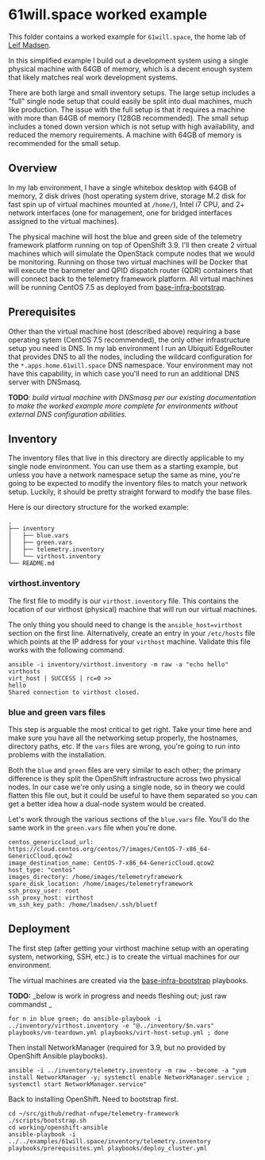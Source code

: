 # 61will.space worked example

This folder contains a worked example for `61will.space`, the home lab of [Leif
Madsen](http://blog.leifmadsen.com/).

In this simplified example I build out a development system using a single
physical machine with 64GB of memory, which is a decent enough system that
likely matches real work development systems.

There are both large and small inventory setups. The large setup includes a
"full" single node setup that could easily be split into dual machines, much
like production. The issue with the full setup is that it requires a machine
with more than 64GB of memory (128GB recommended). The small setup includes a
toned down version which is not setup with high availability, and reduced the
memory requirements. A machine with 64GB of memory is recommended for the small
setup.

## Overview

In my lab environment, I have a single whitebox desktop with 64GB of memory, 2
disk drives (host operating system drive, storage M.2 disk for fast spin up of
virtual machines mounted at `/home/`), Intel i7 CPU, and 2+ network interfaces
(one for management, one for bridged interfaces assigned to the virtual
machines).

The physical machine will host the blue and green side of the telemetry
framework platform running on top of OpenShift 3.9. I'll then create 2 virtual
machines which will simulate the OpenStack compute nodes that we would be
monitoring. Running on those two virtual machines will be Docker that will
execute the barometer and QPID dispatch router (QDR) containers that will
connect back to the telemetry framework platform. All virtual machines will be
running CentOS 7.5 as deployed from
[base-infra-bootstrap](https://github.com/redhat-nfvpe/base-infra-bootstrap).

## Prerequisites

Other than the virtual machine host (described above) requiring a base
operating sytem (CentOS 7.5 recommended), the only other infrastructure setup
you need is DNS. In my lab environment I run an Ubiquiti EdgeRouter that
provides DNS to all the nodes, including the wildcard configuration for the
`*.apps.home.61will.space` DNS namespace. Your environment may not have this
capability, in which case you'll need to run an additional DNS server with
DNSmasq.

**TODO**: _build virtual machine with DNSmasq per our existing documentation to
make the worked example more complete for environments without external DNS
configuration abilities._

## Inventory

The inventory files that live in this directory are directly applicable to my
single node environment. You can use them as a starting example, but unless you
have a network namespace setup the same as mine, you're going to be expected to
modify the inventory files to match your network setup. Luckily, it should be
pretty straight forward to modify the base files.

Here is our directory structure for the worked example:

    .
    ├── inventory
    │   ├── blue.vars
    │   ├── green.vars
    │   ├── telemetry.inventory
    │   └── virthost.inventory
    └── README.md

### virthost.inventory

The first file to modify is our `virthost.inventory` file. This contains the
location of our virthost (physical) machine that will run our virtual machines.

The only thing you should need to change is the `ansible_host=virthost` section
on the first line. Alternatively, create an entry in your `/etc/hosts` file
which points at the IP address for your `virthost` machine. Validate this file
works with the following command.

    ansible -i inventory/virthost.inventory -m raw -a "echo hello" virthosts
    virt_host | SUCCESS | rc=0 >>
    hello
    Shared connection to virthost closed.

### blue and green vars files

This step is arguable the most critical to get right. Take your time here and
make sure you have all the networking setup properly, the hostnames, directory
paths, etc. If the `vars` files are wrong, you're going to run into problems
with the installation.

Both the `blue` and `green` files are very similar to each other; the primary
difference is they split the OpenShift infrastructure across two physical
nodes. In our case we're only using a single node, so in theory we could
flatten this file out, but it could be useful to have them separated so you can
get a better idea how a dual-node system would be created.

Let's work through the various sections of the `blue.vars` file. You'll do the
same work in the `green.vars` file when you're done.

    centos_genericcloud_url: https://cloud.centos.org/centos/7/images/CentOS-7-x86_64-GenericCloud.qcow2
    image_destination_name: CentOS-7-x86_64-GenericCloud.qcow2
    host_type: "centos"
    images_directory: /home/images/telemetryframework
    spare_disk_location: /home/images/telemetryframework
    ssh_proxy_user: root
    ssh_proxy_host: virthost
    vm_ssh_key_path: /home/lmadsen/.ssh/bluetf

## Deployment

The first step (after getting your virthost machine setup with an operating
system, networking, SSH, etc.) is to create the virtual machines for our
environment.

The virtual machines are created via the
[base-infra-bootstrap](https://github.com/redhat-nfvpe/base-infra-bootstrap)
playbooks.

**TODO:** _below is work in progress and needs fleshing out; just raw commandst _

    for n in blue green; do ansible-playbook -i ../inventory/virthost.inventory -e "@../inventory/$n.vars" playbooks/vm-teardown.yml playbooks/virt-host-setup.yml ; done

Then install NetworkManager (required for 3.9, but no provided by OpenShift
Ansible playbooks).

    ansible -i ../inventory/telemetry.inventory -m raw --become -a "yum install NetworkManager -y; systemctl enable NetworkManager.service ; systemctl start NetworkManager.service"

Back to installing OpenShift. Need to bootstrap first.

    cd ~/src/github/redhat-nfvpe/telemetry-framework
    ./scripts/bootstrap.sh
    cd working/openshift-ansible
    ansible-playbook -i ../../examples/61will.space/inventory/telemetry.inventory playbooks/prerequisites.yml playbooks/deploy_cluster.yml
